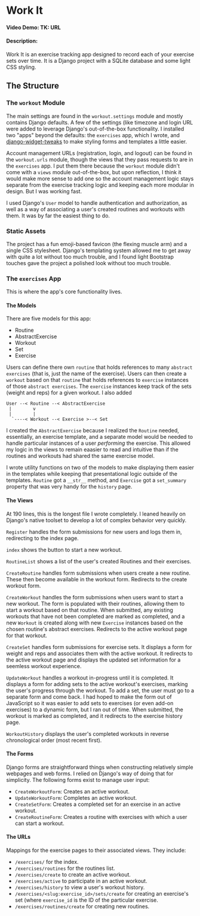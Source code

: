 # Work It

#### Video Demo: TK: URL

#### Description:

Work It is an exercise tracking app designed to record each of your exercise sets over time. It is a Django project with a SQLite database and some light CSS styling.

## The Structure

### The `workout` Module

The main settings are found in the `workout.settings` module and mostly contains Django defaults. A few of the settings (like timezone and login URL were added to leverage Django's out-of-the-box functionality.  I installed two "apps" beyond the defaults: the `exercises` app, which I wrote, and [django-widget-tweaks](https://pypi.org/project/django-widget-tweaks/) to make styling forms and templates a little easier.

Account management URLs (registration, login, and logout) can be found in the `workout.urls` module, though the views that they pass requests to are in the `exercises` app. I put them there because the `workout` module didn't come with a `views` module out-of-the-box, but upon reflection, I think it would make more sense to add one so the account management logic stays separate from the exercise tracking logic and keeping each more modular in design. But I was working fast.

I used Django's `User` model to handle authentication and authorization, as well as a way of associating a user's created routines and workouts with them. It was by far the easiest thing to do.

### Static Assets

The project has a fun emoji-based favicon (the flexing muscle arm) and a single CSS stylesheet. Django's templating system allowed me to get away with quite a lot without too much trouble, and I found light Bootstrap touches gave the project a polished look without too much trouble.

### The `exercises` App

This is where the app's core functionality lives.

#### The Models

There are five models for this app:
* Routine
* AbstractExercise
* Workout
* Set
* Exercise

Users can define there own `routine` that holds references to many `abstract exercises` (that is, just the name of the exercise). Users can then create a `workout` based on that `routine` that holds references to `exercise` instances of those `abstract exercises`. The `exercise` instances keep track of the sets (weight and reps) for a given workout. I also added

```
User --< Routine --< AbstractExercise
 |        v
 |        |
  `----< Workout --< Exercise >--< Set
```

I created the `AbstractExercise` because I realized the `Routine` needed, essentially, an exercise template, and a separate model would be needed to handle particular instances of a user _performing_ the exercise. This allowed my logic in the views to remain eaasier to read and intuitive than if the routines and workouts had shared the same exercise model.

I wrote utility functions on two of the models to make displaying them easier in the templates while keeping that presentational logic outside of the templates. `Routine` got a `__str__` method, and `Exercise` got a `set_summary` property that was very handy for the `history` page.

#### The Views

At 190 lines, this is the longest file I wrote completely. I leaned heavily on Django's native toolset to develop a lot of complex behavior very quickly.

`Register` handles the form submissions for new users and logs them in, redirecting to the index page.

`index` shows the button to start a new workout.

`RoutineList` shows a list of the user's created Routines and their exercises.

`CreateRoutine` handles form submissions when users create a new routine. These then become available in the workout form. Redirects to the create workout form.

`CreateWorkout` handles the form submissions when users want to start a new workout. The form is populated with their routines, allowing them to start a workout based on that routine. When submitted, any existing workouts that have not been completed are marked as completed, and a new `Workout` is created along with new `Exercise` instances based on the chosen routine's abstract exercises. Redirects to the active workout page for that workout.

`CreateSet` handles form submissions for exercise sets. It displays a form for weight and reps and associates them with the active workout. It redirects to the active workout page and displays the updated set information for a seemless workout experience.

`UpdateWorkout` handles a workout in-progress until it is completed. It displays a form for adding sets to the active workout's exercises, marking the user's progress through the workout. To add a set, the user must go to a separate form and come back. I had hoped to make the form out of JavaScript so it was easier to add sets to exercises (or even add-on exercises) to a dynamic form, but I ran out of time. When submitted, the workout is marked as completed, and it redirects to the exercise history page.

`WorkoutHistory` displays the user's completed workouts in reverse chronological order (most recent first).

#### The Forms

Django forms are straightforward things when constructing relatively simple webpages and web forms. I relied on Django's way of doing that for simplicity. The following forms exist to manage user input:

* `CreateWorkoutForm`: Creates an active workout.
* `UpdateWorkoutForm`: Completes an active workout.
* `CreateSetForm`: Creates a completed set for an exercise in an active workout.
* `CreateRoutineForm`: Creates a routine with exercises with which a user can start a workout.

#### The URLs

Mappings for the exercise pages to their associated views. They include:

* `/exercises/` for the index.
* `/exercises/routines` for the routines list.
* `/exercises/create` to create an active workout.
* `/exercises/active` to participate in an active workout.
* `/exercises/history` to view a user's workout history.
* `/exercises/<slug:exercise_id>/sets/create` for creating an exercise's set (where `exercise_id` is the ID of the particular exercise.
* `/exercises/routines/create` for creating new routines.
